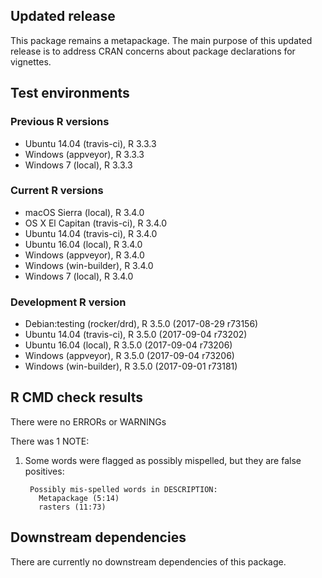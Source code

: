 ## Updated release

This package remains a metapackage. The main purpose of this updated release is to address CRAN concerns about package declarations for vignettes.

## Test environments

### Previous R versions
* Ubuntu 14.04        (travis-ci), R 3.3.3
* Windows              (appveyor), R 3.3.3
* Windows 7               (local), R 3.3.3

### Current R versions
* macOS Sierra         (local), R 3.4.0
* OS X El Capitan  (travis-ci), R 3.4.0
* Ubuntu 14.04     (travis-ci), R 3.4.0
* Ubuntu 16.04         (local), R 3.4.0
* Windows           (appveyor), R 3.4.0
* Windows        (win-builder), R 3.4.0
* Windows 7            (local), R 3.4.0

### Development R version
* Debian:testing  (rocker/drd), R 3.5.0 (2017-08-29 r73156)
* Ubuntu 14.04     (travis-ci), R 3.5.0 (2017-09-04 r73202)
* Ubuntu 16.04         (local), R 3.5.0 (2017-09-04 r73206)
* Windows           (appveyor), R 3.5.0 (2017-09-04 r73206)
* Windows        (win-builder), R 3.5.0 (2017-09-01 r73181)

## R CMD check results

There were no ERRORs or WARNINGs

There was 1 NOTE:

1. Some words were flagged as possibly mispelled, but they are false positives:

        Possibly mis-spelled words in DESCRIPTION: 
          Metapackage (5:14)
          rasters (11:73)

## Downstream dependencies

There are currently no downstream dependencies of this package.
